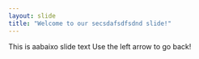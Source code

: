 ```yaml
---
layout: slide
title: "Welcome to our secsdafsdfsdnd slide!"
---
```

This is aabaixo slide text
Use the left arrow to go back!